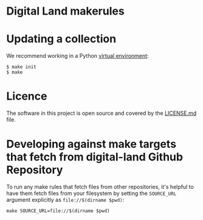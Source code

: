 # Digital Land makerules

# Updating a collection

We recommend working in a Python [virtual environment](http://docs.python-guide.org/en/latest/dev/virtualenvs/):

    $ make init
    $ make

# Licence

The software in this project is open source and covered by the [LICENSE.md](LICENSE.md) file.

# Developing against make targets that fetch from digital-land Github Repository

To run any make rules that fetch files from other repositories, it's helpful to have them fetch files from your filesystem by setting the `SOURCE_URL` argument explicitly as `file://$(dirname $pwd)`:

```
make SOURCE_URL=file://$(dirname $pwd)
```
